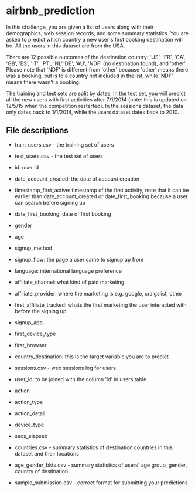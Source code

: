 # airbnb_prediction

In this challenge, you are given a list of users along with their demographics, web session records, and some summary statistics. You are asked to predict which country a new user's first booking destination will be. All the users in this dataset are from the USA.

There are 12 possible outcomes of the destination country: 'US', 'FR', 'CA', 'GB', 'ES', 'IT', 'PT', 'NL','DE', 'AU', 'NDF' (no destination found), and 'other'. Please note that 'NDF' is different from 'other' because 'other' means there was a booking, but is to a country not included in the list, while 'NDF' means there wasn't a booking.

The training and test sets are split by dates. In the test set, you will predict all the new users with first activities after 7/1/2014 (note: this is updated on 12/5/15 when the competition restarted). In the sessions dataset, the data only dates back to 1/1/2014, while the users dataset dates back to 2010. 

## File descriptions
- train_users.csv - the training set of users
- test_users.csv  - the test set of users

- id: user id
- date_account_created: the date of account creation
- timestamp_first_active: timestamp of the first activity, note that it can be earlier than date_account_created or date_first_booking because a user can search before signing up
- date_first_booking: date of first booking
- gender
- age
- signup_method
- signup_flow: the page a user came to signup up from
- language: international language preference
- affiliate_channel: what kind of paid marketing
- affiliate_provider: where the marketing is e.g. google, craigslist, other
- first_affiliate_tracked: whats the first marketing the user interacted with before the signing up
- signup_app
- first_device_type
- first_browser
- country_destination: this is the target variable you are to predict

- sessions.csv - web sessions log for users

- user_id: to be joined with the column 'id' in users table
- action
- action_type
- action_detail
- device_type
- secs_elapsed

- countries.csv - summary statistics of destination countries in this dataset and their locations
- age_gender_bkts.csv - summary statistics of users' age group, gender, country of destination
- sample_submission.csv - correct format for submitting your predictions